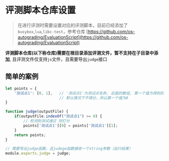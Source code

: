 # 评测脚本仓库设置
> 在进行评测时需要设置对应的评测脚本，目前已经添加了`busybox`,`lua`,`libc-test`，参考仓库 [https://github.com/os-autograding/EvaluationScript](https://github.com/os-autograding/EvaluationScript)

**评测脚本仓库(以下称仓库)需要在根目录添加评测文件，暂不支持在子目录中添加**, 且评测文件仅支持`js`文件，且需要导出`judge`接口

## 简单的案例
```javascript
let points = {
    '测试点1': [0, 1],   // '测试点1'为测试点名称, 后面的数组, 第一个值为得到的分数，第二个值为最大分数,由于
                        // 默认情况下不得分，所以第一个值为0
}

function judge(outputFile) {
    if(outputFile.indexOf("测试点1") >= 0) {
        // 检测到测试通过 则打分
        points['测试点1'][0] = points['测试点1'][1];
    }
    return points;
}

// 需要导出judge函数，且judege函数接收一个string参数（运行结果）
module.exports.judge = judge;
```